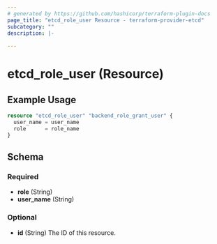 ```yaml
---
# generated by https://github.com/hashicorp/terraform-plugin-docs
page_title: "etcd_role_user Resource - terraform-provider-etcd"
subcategory: ""
description: |-
  
---
```


# etcd_role_user (Resource)



## Example Usage

```terraform
resource "etcd_role_user" "backend_role_grant_user" {
  user_name = user_name
  role      = role_name
}
```

<!-- schema generated by tfplugindocs -->
## Schema

### Required

- **role** (String)
- **user_name** (String)

### Optional

- **id** (String) The ID of this resource.



